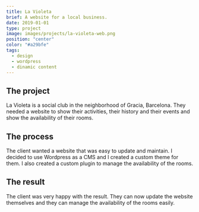 ```yaml
---
title: La Violeta
brief: A website for a local business.
date: 2019-01-01
type: project
image: images/projects/la-violeta-web.png
position: "center"
color: "#a29bfe"
tags:
  - design
  - wordpress
  - dinamic content
---
```


## The project

La Violeta is a social club in the neighborhood of Gracia, Barcelona. They needed a website to show their activities, their history and their events and show the availability of their rooms.

## The process

The client wanted a website that was easy to update and maintain. I decided to use Wordpress as a CMS and I created a custom theme for them. I also created a custom plugin to manage the availability of the rooms.

## The result

The client was very happy with the result. They can now update the website themselves and they can manage the availability of the rooms easily.
